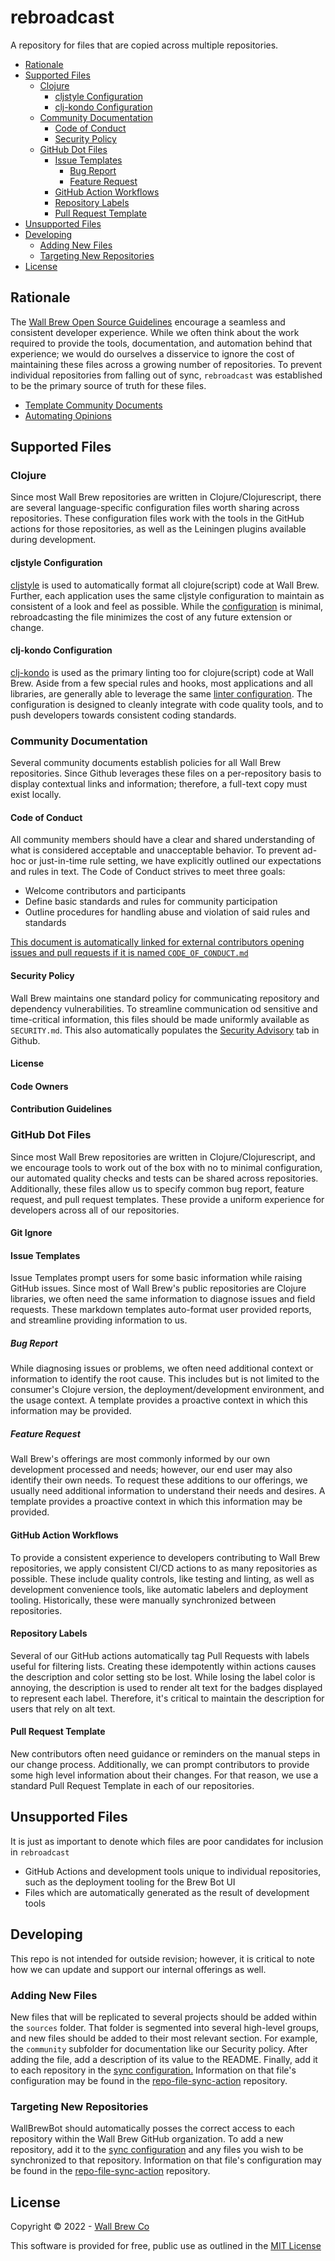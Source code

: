 # rebroadcast

A repository for files that are copied across multiple repositories.

<!-- START doctoc generated TOC please keep comment here to allow auto update -->
<!-- DON'T EDIT THIS SECTION, INSTEAD RE-RUN doctoc TO UPDATE -->

- [Rationale](#rationale)
- [Supported Files](#supported-files)
  - [Clojure](#clojure)
    - [cljstyle Configuration](#cljstyle-configuration)
    - [clj-kondo Configuration](#clj-kondo-configuration)
  - [Community Documentation](#community-documentation)
    - [Code of Conduct](#code-of-conduct)
    - [Security Policy](#security-policy)
  - [GitHub Dot Files](#github-dot-files)
    - [Issue Templates](#issue-templates)
      - [Bug Report](#bug-report)
      - [Feature Request](#feature-request)
    - [GitHub Action Workflows](#github-action-workflows)
    - [Repository Labels](#repository-labels)
    - [Pull Request Template](#pull-request-template)
- [Unsupported Files](#unsupported-files)
- [Developing](#developing)
  - [Adding New Files](#adding-new-files)
  - [Targeting New Repositories](#targeting-new-repositories)
- [License](#license)

<!-- END doctoc generated TOC please keep comment here to allow auto update -->

## Rationale

The [Wall Brew Open Source Guidelines](https://github.com/Wall-Brew-Co/open-source) encourage a seamless and consistent developer experience.
While we often think about the work required to provide the tools, documentation, and automation behind that experience; we would do ourselves a disservice to ignore the cost of maintaining these files across a growing number of repositories.
To prevent individual repositories from falling out of sync, `rebroadcast` was established to be the primary source of truth for these files.

- [Template Community Documents](https://github.com/Wall-Brew-Co/open-source#template-community-documents)
- [Automating Opinions](https://github.com/Wall-Brew-Co/open-source#automating-opinions)

## Supported Files

### Clojure

Since most Wall Brew repositories are written in Clojure/Clojurescript, there are several language-specific configuration files worth sharing across repositories.
These configuration files work with the tools in the GitHub actions for those repositories, as well as the Leiningen plugins available during development.

#### cljstyle Configuration

[cljstyle](https://github.com/greglook/cljstyle) is used to automatically format all clojure(script) code at Wall Brew.
Further, each application uses the same cljstyle configuration to maintain as consistent of a look and feel as possible.
While the [configuration](./sources/clojure/.cljstyle) is minimal, rebroadcasting the file minimizes the cost of any future extension or change.

#### clj-kondo Configuration

[clj-kondo](https://github.com/clj-kondo/clj-kondo) is used as the primary linting too for clojure(script) code at Wall Brew.
Aside from a few special rules and hooks, most applications and all libraries, are generally able to leverage the same [linter configuration](./sources/clojure/config.edn).
The configuration is designed to cleanly integrate with code quality tools, and to push developers towards consistent coding standards.

### Community Documentation

Several community documents establish policies for all Wall Brew repositories.
Since Github leverages these files on a per-repository basis to display contextual links and information; therefore, a full-text copy must exist locally.

#### Code of Conduct

All community members should have a clear and shared understanding of what is considered acceptable and unacceptable behavior.
To prevent ad-hoc or just-in-time rule setting, we have explicitly outlined our expectations and rules in text.
The Code of Conduct strives to meet three goals:

- Welcome contributors and participants
- Define basic standards and rules for community participation
- Outline procedures for handling abuse and violation of said rules and standards

[This document is automatically linked for external contributors opening issues and pull requests if it is named `CODE_OF_CONDUCT.md`](https://docs.github.com/en/communities/setting-up-your-project-for-healthy-contributions/adding-a-code-of-conduct-to-your-project)

#### Security Policy

Wall Brew maintains one standard policy for communicating repository and dependency vulnerabilities.
To streamline communication od sensitive and time-critical information, this files should be made uniformly available as `SECURITY.md`.
This also automatically populates the [Security Advisory](https://docs.github.com/en/code-security/getting-started/adding-a-security-policy-to-your-repository) tab in Github.

#### License

#### Code Owners

#### Contribution Guidelines

### GitHub Dot Files

Since most Wall Brew repositories are written in Clojure/Clojurescript, and we encourage tools to work out of the box with no to minimal configuration, our automated quality checks and tests can be shared across repositories.
Additionally, these files allow us to specify common bug report, feature request, and pull request templates.
These provide a uniform experience for developers across all of our repositories.

#### Git Ignore

#### Issue Templates

Issue Templates prompt users for some basic information while raising GitHub issues.
Since most of Wall Brew's public repositories are Clojure libraries, we often need the same information to diagnose issues and field requests.
These markdown templates auto-format user provided reports, and streamline providing information to us.

##### Bug Report

While diagnosing issues or problems, we often need additional context or information to identify the root cause.
This includes but is not limited to the consumer's Clojure version, the deployment/development environment, and the usage context.
A template provides a proactive context in which this information may be provided.

##### Feature Request

Wall Brew's offerings are most commonly informed by our own development processed and needs; however, our end user may also identify their own needs.
To request these additions to our offerings, we usually need additional information to understand their needs and desires.
A template provides a proactive context in which this information may be provided.

#### GitHub Action Workflows

To provide a consistent experience to developers contributing to Wall Brew repositories, we apply consistent CI/CD actions to as many repositories as possible.
These include quality controls, like testing and linting, as well as development convenience tools, like automatic labelers and deployment tooling.
Historically, these were manually synchronized between repositories.

#### Repository Labels

Several of our GitHub actions automatically tag Pull Requests with labels useful for filtering lists.
Creating these idempotently within actions causes the description and color setting sto be lost.
While losing the label color is annoying, the description is used to render alt text for the badges displayed to represent each label.
Therefore, it's critical to maintain the description for users that rely on alt text.

#### Pull Request Template

New contributors often need guidance or reminders on the manual steps in our change process.
Additionally, we can prompt contributors to provide some high level information about their changes.
For that reason, we use a standard Pull Request Template in each of our repositories.

## Unsupported Files

It is just as important to denote which files are poor candidates for inclusion in `rebroadcast`

- GitHub Actions and development tools unique to individual repositories, such as the deployment tooling for the Brew Bot UI
- Files which are automatically generated as the result of development tools

## Developing

This repo is not intended for outside revision; however, it is critical to note how we can update and support our internal offerings as well.

### Adding New Files

New files that will be replicated to several projects should be added within the `sources` folder.
That folder is segmented into several high-level groups, and new files should be added to their most relevant section.
For example, the `community` subfolder for documentation like our Security policy.
After adding the file, add a description of its value to the README.
Finally, add it to each repository in the [sync configuration.](.github/sync.yml)
Information on that file's configuration may be found in the [repo-file-sync-action](https://github.com/BetaHuhn/repo-file-sync-action) repository.

### Targeting New Repositories

WallBrewBot should automatically posses the correct access to each repository within the Wall Brew GitHub organization.
To add a new repository, add it to the [sync configuration](.github/sync.yml) and any files you wish to be synchronized to that repository.
Information on that file's configuration may be found in the [repo-file-sync-action](https://github.com/BetaHuhn/repo-file-sync-action) repository.

## License

Copyright © 2022 - [Wall Brew Co](https://wallbrew.com/)

This software is provided for free, public use as outlined in the [MIT License](https://github.com/Wall-Brew-Co/rebroadcast/blob/master/LICENSE)
